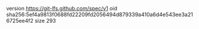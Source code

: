 version https://git-lfs.github.com/spec/v1
oid sha256:5ef4a9813f0688fd22209fd2056494d879339a410a6d4e543ee3a216725ee4f2
size 293
